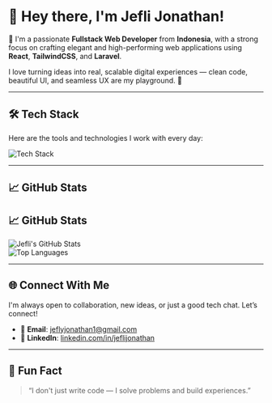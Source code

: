 # 👋 Hey there, I'm **Jefli Jonathan**!

🎯 I'm a passionate **Fullstack Web Developer** from **Indonesia**, with a strong focus on crafting elegant and high-performing web applications using **React**, **TailwindCSS**, and **Laravel**.

I love turning ideas into real, scalable digital experiences — clean code, beautiful UI, and seamless UX are my playground. 🚀

---

## 🛠️ Tech Stack

Here are the tools and technologies I work with every day:

![Tech Stack](https://skillicons.dev/icons?i=html,css,js,ts,react,tailwind,php,laravel,mysql,mongodb,nodejs,git)

---

## 📈 GitHub Stats
## 📈 GitHub Stats

![Jefli's GitHub Stats](https://github-readme-stats-rho-one.vercel.app/api?username=jeflijonathan&show_icons=true&theme=radical&hide_border=true)  
![Top Languages](https://github-readme-stats-rho-one.vercel.app/api/top-langs/?username=jeflijonathan&layout=compact&theme=radical&hide_border=true)


---

## 🌐 Connect With Me

I'm always open to collaboration, new ideas, or just a good tech chat. Let’s connect!

- 📧 **Email**: [jeflyjonathan1@gmail.com](mailto:jeflyjonathan1@gmail.com)  
- 💼 **LinkedIn**: [linkedin.com/in/jeflijonathan](https://linkedin.com/in/jeflijonathan)

---

## 🧠 Fun Fact

> “I don't just write code — I solve problems and build experiences.”
